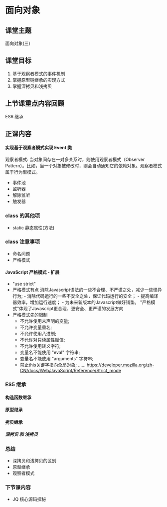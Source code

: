 # 面向对象

## 课堂主题
面向对象(三)

## 课堂目标
1. 基于观察者模式的事件机制
2. 掌握原型链继承的实现方式
3. 掌握深拷贝和浅拷贝

## 上节课重点内容回顾
ES6 继承

## 正课内容

#### 实现基于观察者模式实现 Event 类

观察者模式: 当对象间存在一对多关系时，则使用观察者模式（Observer Pattern）。比如，当一个对象被修改时，则会自动通知它的依赖对象。观察者模式属于行为型模式。

- 事件池
- 监听器
- 解除监听
- 触发器

### class 的其他项
- static 静态属性(方法)

### class 注意事项
- 命名问题
- 严格模式

#### JavaScript 严格模式 - 扩展
- "use strict" 
- 严格模式有点
    消除Javascript语法的一些不合理、不严谨之处，减少一些怪异行为;
        - 消除代码运行的一些不安全之处，保证代码运行的安全；
        - 提高编译器效率，增加运行速度；
        - 为未来新版本的Javascript做好铺垫。
    "严格模式"体现了Javascript更合理、更安全、更严谨的发展方向
- 严格模式先的限制
    - 不允许使用未声明的变量;
    - 不允许变量重名;
    - 不允许使用八进制;
    - 不允许对只读属性赋值;  
    - 不允许使用转义字符;
    - 变量名不能使用 "eval" 字符串;
    - 变量名不能使用 "arguments" 字符串;
    - 禁止this关键字指向全局对象;
    ……
https://developer.mozilla.org/zh-CN/docs/Web/JavaScript/Reference/Strict_mode


### ES5 继承

#### 构造函数继承
#### 原型继承
#### 拷贝继承
##### 深拷贝 和 浅拷贝

### 总结
- 深拷贝和浅拷贝的区别
- 原型继承
- 观察者模式

### 下节课内容

- JQ 核心源码探秘



